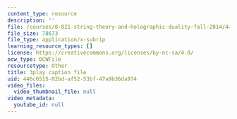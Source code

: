 ```yaml
---
content_type: resource
description: ''
file: /courses/8-821-string-theory-and-holographic-duality-fall-2014/446c651502bdaf5253bf47a9b36da974_14_8tzAd1rA.srt
file_size: 78673
file_type: application/x-subrip
learning_resource_types: []
license: https://creativecommons.org/licenses/by-nc-sa/4.0/
ocw_type: OCWFile
resourcetype: Other
title: 3play caption file
uid: 446c6515-02bd-af52-53bf-47a9b36da974
video_files:
  video_thumbnail_file: null
video_metadata:
  youtube_id: null
---
```

